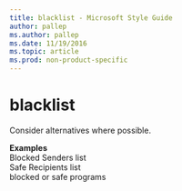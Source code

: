 ```yaml
---
title: blacklist - Microsoft Style Guide
author: pallep
ms.author: pallep
ms.date: 11/19/2016
ms.topic: article
ms.prod: non-product-specific
---
```


# blacklist

Consider alternatives where possible.

**Examples**  
Blocked Senders list  
Safe Recipients list  
blocked or safe programs
